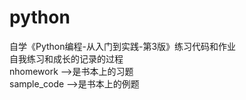 # python
自学《Python编程-从入门到实践-第3版》练习代码和作业<br>
自我练习和成长的记录的过程<br>
nhomework -->是书本上的习题<br>
sample_code -->是书本上的例题<br>
